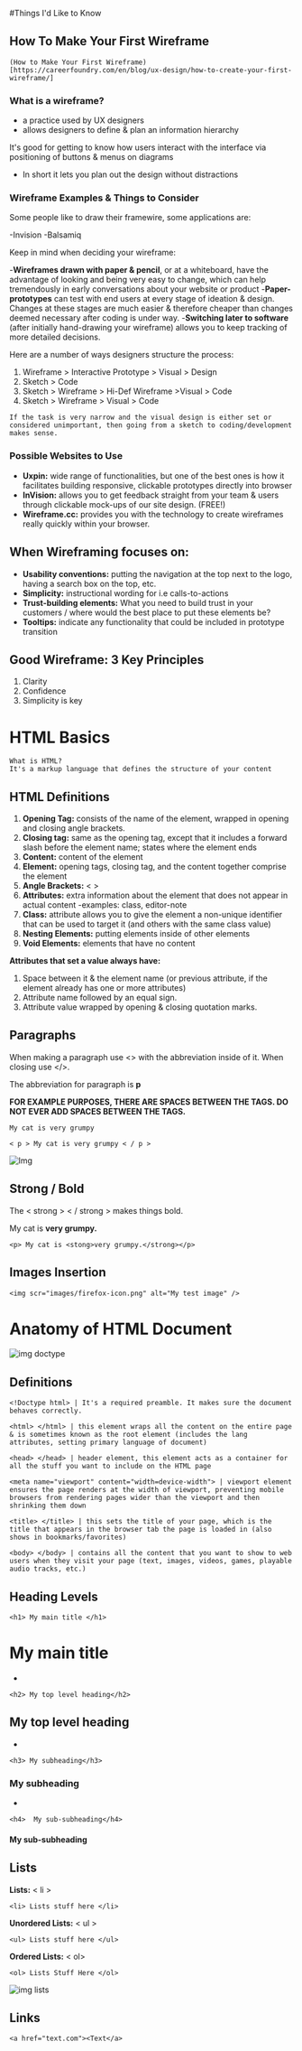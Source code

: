 #Things I'd Like to Know

##  How To Make Your First Wireframe

```
(How to Make Your First Wireframe)[https://careerfoundry.com/en/blog/ux-design/how-to-create-your-first-wireframe/]
```

### What is a wireframe?

- a practice used by UX designers
- allows designers to define & plan an information hierarchy

It's good for getting to know how users interact with the interface via positioning of buttons & menus on diagrams

- In short it lets you plan out the design without distractions

### Wireframe Examples & Things to Consider

Some people like to draw their framewire, some applications are:

-Invision
-Balsamiq

Keep in mind when deciding your wireframe:

-**Wireframes drawn with paper & pencil**, or at a whiteboard, have the advantage of looking and being very easy to change, which can help tremendously in early conversations about your website or product
-**Paper-prototypes** can test with end users at every stage of ideation & design. Changes at these stages are much easier & therefore cheaper than changes deemed necessary after coding is under way.
-**Switching later to software** (after initially hand-drawing your wireframe) allows you to keep tracking of more detailed decisions. 

Here are a number of ways designers structure the process:
1. Wireframe > Interactive Prototype > Visual > Design
2. Sketch > Code
3. Sketch > Wireframe > Hi-Def Wireframe >Visual > Code
4. Sketch > Wireframe > Visual > Code

```
If the task is very narrow and the visual design is either set or considered unimportant, then going from a sketch to coding/development makes sense.
```

### Possible Websites to Use

- **Uxpin:** wide range of functionalities, but one of the best ones is how it facilitates building responsive, clickable prototypes directly into browser
- **InVision:** allows you to get feedback straight from your team & users through clickable mock-ups of our site design. (FREE!)
- **Wireframe.cc:** provides you with the technology to create wireframes really quickly within your browser.

## When Wireframing focuses on:

- **Usability conventions:** putting the navigation at the top next to the logo, having a search box on the top, etc.
- **Simplicity:** instructional wording for i.e calls-to-actions
- **Trust-building elements:** What you need to build trust in your customers / where would the best place to put these elements be?
- **Tooltips:** indicate any functionality that could be included in prototype transition


## Good Wireframe: 3 Key Principles
1. Clarity
2. Confidence
3. Simplicity is key


# HTML Basics

```
What is HTML?
It's a markup language that defines the structure of your content
```
## HTML Definitions

1. **Opening Tag:** consists of the name of the element, wrapped in opening and closing angle brackets. 
2. **Closing tag:** same as the opening tag, except that it includes a forward slash before the element name; states where the element ends
3. **Content:** content of the element
4. **Element:** opening tags, closing tag, and the content together comprise the element
5. **Angle Brackets:** < >
6. **Attributes:** extra information about the element that does not appear in actual content
    -examples: class, editor-note
7. **Class:** attribute allows you to give the element a non-unique identifier that can be used to target it (and others with the same class value)
8. **Nesting Elements:** putting elements inside of other elements
9. **Void Elements:** elements that have no content 

**Attributes that set a value always have:**
1. Space between it & the element name (or previous attribute, if the element already has one or more attributes)
2. Attribute name followed by an equal sign. 
3. Attribute value wrapped by opening & closing quotation marks.



## Paragraphs

When making a paragraph use <> with the abbreviation inside of it. When closing use </>.

The abbreviation for paragraph is **p**

**FOR EXAMPLE PURPOSES, THERE ARE SPACES BETWEEN THE TAGS. DO NOT EVER ADD SPACES BETWEEN THE TAGS.**

```
My cat is very grumpy
```
```
< p > My cat is very grumpy < / p >
```
![Img](https://cdn.discordapp.com/attachments/442113342501552147/1072199447393620060/IMG_4083.png)

## Strong / Bold

The < strong > < / strong > makes things bold.

My cat is **very grumpy.**

```
<p> My cat is <stong>very grumpy.</strong></p>
```

## Images Insertion

```
<img scr="images/firefox-icon.png" alt="My test image" />
```

# Anatomy of HTML Document

![img doctype](https://cdn.discordapp.com/attachments/442113342501552147/1072199447162917004/IMG_4084.png)

## Definitions


```
<!Doctype html> | It's a required preamble. It makes sure the document behaves correctly.
```

```
<html> </html> | this element wraps all the content on the entire page & is sometimes known as the root element (includes the lang attributes, setting primary language of document)
```

```
<head> </head> | header element, this element acts as a container for all the stuff you want to include on the HTML page
```

```
<meta name="viewport" content="width=device-width"> | viewport element ensures the page renders at the width of viewport, preventing mobile browsers from rendering pages wider than the viewport and then shrinking them down
```

```
<title> </title> | this sets the title of your page, which is the title that appears in the browser tab the page is loaded in (also shows in bookmarks/favorites)
```

```
<body> </body> | contains all the content that you want to show to web users when they visit your page (text, images, videos, games, playable audio tracks, etc.)
```


## Heading Levels

```
<h1> My main title </h1>
```

<h1> My main title </h1>

-

```
<h2> My top level heading</h2>
```

<h2> My top level heading</h2>

-

```
<h3> My subheading</h3>
```

<h3> My subheading</h3>

-

```
<h4>  My sub-subheading</h4>
```

<h4> My sub-subheading </h4>


## Lists

**Lists:** < li >


```
<li> Lists stuff here </li>
```


**Unordered Lists:**  < ul > 


```
<ul> Lists stuff here </ul>
```

**Ordered Lists:** < ol> 


```
<ol> Lists Stuff Here </ol>
```

![img lists](https://cdn.discordapp.com/attachments/442113342501552147/1072199446949019688/IMG_4085.png)


## Links

```
<a href="text.com"><Text</a>
```

